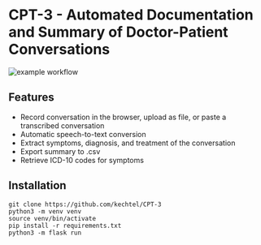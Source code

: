 # CPT-3 - Automated Documentation and Summary of Doctor-Patient Conversations

![example workflow](https://github.com/kechtel/CPT-3/actions/workflows/main.yml/badge.svg)

## Features

- Record conversation in the browser, upload as file, or paste a transcribed conversation
- Automatic speech-to-text conversion
- Extract symptoms, diagnosis, and treatment of the conversation
- Export summary to .csv
- Retrieve ICD-10 codes for symptoms


## Installation

```
git clone https://github.com/kechtel/CPT-3
python3 -m venv venv
source venv/bin/activate
pip install -r requirements.txt
python3 -m flask run
```
